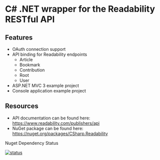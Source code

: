 C# .NET wrapper for the Readability RESTful API
===============================================

Features
--------

- OAuth connection support
- API binding for Readability endpoints
  - Article
  - Bookmark
  - Contribution
  - Root
  - User
- ASP.NET MVC 3 example project
- Console application example project

Resources
---------

- API documentation can be found here: https://www.readability.com/publishers/api
- NuGet package can be found here: https://nuget.org/packages/CSharp.Readability

Nuget Dependency Status 

[![status](http://nugetstatus.com/CSharp.Readability.png)](http://nugetstatus.com/packages/CSharp.Readability)
